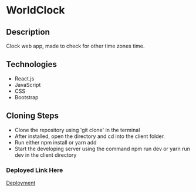 # WorldClock


## Description

Clock web app, made to check for other time zones time.

## Technologies

* React.js
* JavaScript
* CSS
* Bootstrap


## Cloning Steps

* Clone the repository using 'git clone' in the terminal
* After installed, open the directory and cd into the client folder.
* Run either npm install or yarn add
* Start the developing server using the command npm run dev or yarn run dev in the client directory  

### Deployed Link Here

[Deployment](https://csr-worldclock.netlify.app/)